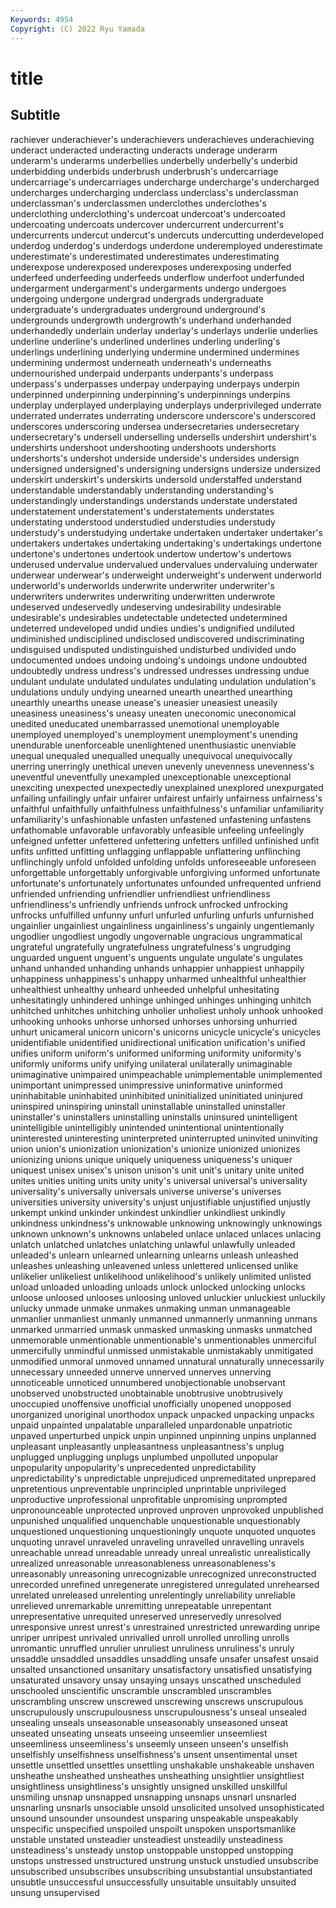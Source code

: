 ```yaml
---
Keywords: 4954
Copyright: (C) 2022 Ryu Yamada
---
```



# title

## Subtitle
rachiever underachiever's underachievers underachieves underachieving underact underacted underacting underacts underage
underarm underarm's underarms underbellies underbelly underbelly's underbid underbidding underbids underbrush
underbrush's undercarriage undercarriage's undercarriages undercharge undercharge's undercharged undercharges undercharging underclass
underclass's underclassman underclassman's underclassmen underclothes underclothes's underclothing underclothing's undercoat undercoat's
undercoated undercoating undercoats undercover undercurrent undercurrent's undercurrents undercut undercut's undercuts
undercutting underdeveloped underdog underdog's underdogs underdone underemployed underestimate underestimate's underestimated
underestimates underestimating underexpose underexposed underexposes underexposing underfed underfeed underfeeding underfeeds
underflow underfoot underfunded undergarment undergarment's undergarments undergo undergoes undergoing undergone
undergrad undergrads undergraduate undergraduate's undergraduates underground underground's undergrounds undergrowth undergrowth's
underhand underhanded underhandedly underlain underlay underlay's underlays underlie underlies underline
underline's underlined underlines underling underling's underlings underlining underlying undermine undermined
undermines undermining undermost underneath underneath's underneaths undernourished underpaid underpants underpants's
underpass underpass's underpasses underpay underpaying underpays underpin underpinned underpinning underpinning's
underpinnings underpins underplay underplayed underplaying underplays underprivileged underrate underrated underrates
underrating underscore underscore's underscored underscores underscoring undersea undersecretaries undersecretary undersecretary's
undersell underselling undersells undershirt undershirt's undershirts undershoot undershooting undershoots undershorts
undershorts's undershot underside underside's undersides undersign undersigned undersigned's undersigning undersigns
undersize undersized underskirt underskirt's underskirts undersold understaffed understand understandable understandably
understanding understanding's understandingly understandings understands understate understated understatement understatement's understatements
understates understating understood understudied understudies understudy understudy's understudying undertake undertaken
undertaker undertaker's undertakers undertakes undertaking undertaking's undertakings undertone undertone's undertones
undertook undertow undertow's undertows underused undervalue undervalued undervalues undervaluing underwater
underwear underwear's underweight underweight's underwent underworld underworld's underworlds underwrite underwriter
underwriter's underwriters underwrites underwriting underwritten underwrote undeserved undeservedly undeserving undesirability
undesirable undesirable's undesirables undetectable undetected undetermined undeterred undeveloped undid undies
undies's undignified undiluted undiminished undisciplined undisclosed undiscovered undiscriminating undisguised undisputed
undistinguished undisturbed undivided undo undocumented undoes undoing undoing's undoings undone
undoubted undoubtedly undress undress's undressed undresses undressing undue undulant undulate
undulated undulates undulating undulation undulation's undulations unduly undying unearned unearth
unearthed unearthing unearthly unearths unease unease's uneasier uneasiest uneasily uneasiness
uneasiness's uneasy uneaten uneconomic uneconomical unedited uneducated unembarrassed unemotional unemployable
unemployed unemployed's unemployment unemployment's unending unendurable unenforceable unenlightened unenthusiastic unenviable
unequal unequaled unequalled unequally unequivocal unequivocally unerring unerringly unethical uneven
unevenly unevenness unevenness's uneventful uneventfully unexampled unexceptionable unexceptional unexciting unexpected
unexpectedly unexplained unexplored unexpurgated unfailing unfailingly unfair unfairer unfairest unfairly
unfairness unfairness's unfaithful unfaithfully unfaithfulness unfaithfulness's unfamiliar unfamiliarity unfamiliarity's unfashionable
unfasten unfastened unfastening unfastens unfathomable unfavorable unfavorably unfeasible unfeeling unfeelingly
unfeigned unfetter unfettered unfettering unfetters unfilled unfinished unfit unfits unfitted
unfitting unflagging unflappable unflattering unflinching unflinchingly unfold unfolded unfolding unfolds
unforeseeable unforeseen unforgettable unforgettably unforgivable unforgiving unformed unfortunate unfortunate's unfortunately
unfortunates unfounded unfrequented unfriend unfriended unfriending unfriendlier unfriendliest unfriendliness unfriendliness's
unfriendly unfriends unfrock unfrocked unfrocking unfrocks unfulfilled unfunny unfurl unfurled
unfurling unfurls unfurnished ungainlier ungainliest ungainliness ungainliness's ungainly ungentlemanly ungodlier
ungodliest ungodly ungovernable ungracious ungrammatical ungrateful ungratefully ungratefulness ungratefulness's ungrudging
unguarded unguent unguent's unguents ungulate ungulate's ungulates unhand unhanded unhanding
unhands unhappier unhappiest unhappily unhappiness unhappiness's unhappy unharmed unhealthful unhealthier
unhealthiest unhealthy unheard unheeded unhelpful unhesitating unhesitatingly unhindered unhinge unhinged
unhinges unhinging unhitch unhitched unhitches unhitching unholier unholiest unholy unhook
unhooked unhooking unhooks unhorse unhorsed unhorses unhorsing unhurried unhurt unicameral
unicorn unicorn's unicorns unicycle unicycle's unicycles unidentifiable unidentified unidirectional unification
unification's unified unifies uniform uniform's uniformed uniforming uniformity uniformity's uniformly
uniforms unify unifying unilateral unilaterally unimaginable unimaginative unimpaired unimpeachable unimplementable
unimplemented unimportant unimpressed unimpressive uninformative uninformed uninhabitable uninhabited uninhibited uninitialized
uninitiated uninjured uninspired uninspiring uninstall uninstallable uninstalled uninstaller uninstaller's uninstallers
uninstalling uninstalls uninsured unintelligent unintelligible unintelligibly unintended unintentional unintentionally uninterested
uninteresting uninterpreted uninterrupted uninvited uninviting union union's unionization unionization's unionize
unionized unionizes unionizing unions unique uniquely uniqueness uniqueness's uniquer uniquest
unisex unisex's unison unison's unit unit's unitary unite united unites
unities uniting units unity unity's universal universal's universality universality's universally
universals universe universe's universes universities university university's unjust unjustifiable unjustified
unjustly unkempt unkind unkinder unkindest unkindlier unkindliest unkindly unkindness unkindness's
unknowable unknowing unknowingly unknowings unknown unknown's unknowns unlabeled unlace unlaced
unlaces unlacing unlatch unlatched unlatches unlatching unlawful unlawfully unleaded unleaded's
unlearn unlearned unlearning unlearns unleash unleashed unleashes unleashing unleavened unless
unlettered unlicensed unlike unlikelier unlikeliest unlikelihood unlikelihood's unlikely unlimited unlisted
unload unloaded unloading unloads unlock unlocked unlocking unlocks unloose unloosed
unlooses unloosing unloved unluckier unluckiest unluckily unlucky unmade unmake unmakes
unmaking unman unmanageable unmanlier unmanliest unmanly unmanned unmannerly unmanning unmans
unmarked unmarried unmask unmasked unmasking unmasks unmatched unmemorable unmentionable unmentionable's
unmentionables unmerciful unmercifully unmindful unmissed unmistakable unmistakably unmitigated unmodified unmoral
unmoved unnamed unnatural unnaturally unnecessarily unnecessary unneeded unnerve unnerved unnerves
unnerving unnoticeable unnoticed unnumbered unobjectionable unobservant unobserved unobstructed unobtainable unobtrusive
unobtrusively unoccupied unoffensive unofficial unofficially unopened unopposed unorganized unoriginal unorthodox
unpack unpacked unpacking unpacks unpaid unpainted unpalatable unparalleled unpardonable unpatriotic
unpaved unperturbed unpick unpin unpinned unpinning unpins unplanned unpleasant unpleasantly
unpleasantness unpleasantness's unplug unplugged unplugging unplugs unplumbed unpolluted unpopular unpopularity
unpopularity's unprecedented unpredictability unpredictability's unpredictable unprejudiced unpremeditated unprepared unpretentious unpreventable
unprincipled unprintable unprivileged unproductive unprofessional unprofitable unpromising unprompted unpronounceable unprotected
unproved unproven unprovoked unpublished unpunished unqualified unquenchable unquestionable unquestionably unquestioned
unquestioning unquestioningly unquote unquoted unquotes unquoting unravel unraveled unraveling unravelled
unravelling unravels unreachable unread unreadable unready unreal unrealistic unrealistically unrealized
unreasonable unreasonableness unreasonableness's unreasonably unreasoning unrecognizable unrecognized unreconstructed unrecorded unrefined
unregenerate unregistered unregulated unrehearsed unrelated unreleased unrelenting unrelentingly unreliability unreliable
unrelieved unremarkable unremitting unrepeatable unrepentant unrepresentative unrequited unreserved unreservedly unresolved
unresponsive unrest unrest's unrestrained unrestricted unrewarding unripe unriper unripest unrivaled
unrivalled unroll unrolled unrolling unrolls unromantic unruffled unrulier unruliest unruliness
unruliness's unruly unsaddle unsaddled unsaddles unsaddling unsafe unsafer unsafest unsaid
unsalted unsanctioned unsanitary unsatisfactory unsatisfied unsatisfying unsaturated unsavory unsay unsaying
unsays unscathed unscheduled unschooled unscientific unscramble unscrambled unscrambles unscrambling unscrew
unscrewed unscrewing unscrews unscrupulous unscrupulously unscrupulousness unscrupulousness's unseal unsealed unsealing
unseals unseasonable unseasonably unseasoned unseat unseated unseating unseats unseeing unseemlier
unseemliest unseemliness unseemliness's unseemly unseen unseen's unselfish unselfishly unselfishness unselfishness's
unsent unsentimental unset unsettle unsettled unsettles unsettling unshakable unshakeable unshaven
unsheathe unsheathed unsheathes unsheathing unsightlier unsightliest unsightliness unsightliness's unsightly unsigned
unskilled unskillful unsmiling unsnap unsnapped unsnapping unsnaps unsnarl unsnarled unsnarling
unsnarls unsociable unsold unsolicited unsolved unsophisticated unsound unsounder unsoundest unsparing
unspeakable unspeakably unspecific unspecified unspoiled unspoilt unspoken unsportsmanlike unstable unstated
unsteadier unsteadiest unsteadily unsteadiness unsteadiness's unsteady unstop unstoppable unstopped unstopping
unstops unstressed unstructured unstrung unstuck unstudied unsubscribe unsubscribed unsubscribes unsubscribing
unsubstantial unsubstantiated unsubtle unsuccessful unsuccessfully unsuitable unsuitably unsuited unsung unsupervised
